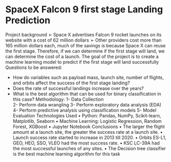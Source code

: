 # SpaceX Falcon 9 first stage Landing Prediction
Project background
➢ Space X advertises Falcon 9 rocket launches on its website with a cost of 62 million dollars
➢ Other providers cost more than 165 million dollars each, much of the savings is because
Space X can reuse the first stage. Therefore, if we can determine if the first stage will land,
we can determine the cost of a launch. The goal of the project is to create a machine learning
model to predict if the first stage will land successfully
Questions to be answered:
- How do variables such as payload mass, launch site, number of flights, and orbits affect the success of the first stage landing?
- Does the rate of successful landings increase over the years?
- What is the best algorithm that can be used for binary classification in this case?
Methodology:
1- Data Collection  
2- Perform data wrangling
3- Perform exploratory data analysis (EDA) 
4- Perform predictive analysis using classification models
5- Model Evaluation
Technologies Used
	•	Python: Pandas, NumPy, Scikit-learn, Matplotlib, Seaborn
	•	Machine Learning: Logistic Regression, Random Forest, XGBoost
	•	Jupyter Notebook
Conclusions
• The larger the flight amount at a launch site, the greater the success rate at a launch site.
• Launch success rate started to increase in 2013 till 2020.
• Orbits ES-L1, GEO, HEO, SSO, VLEO had the most success rate.
• KSC LC-39A had the most successful launches of any sites.
• The Decision tree classifier is the best machine learning algorithm for this task
